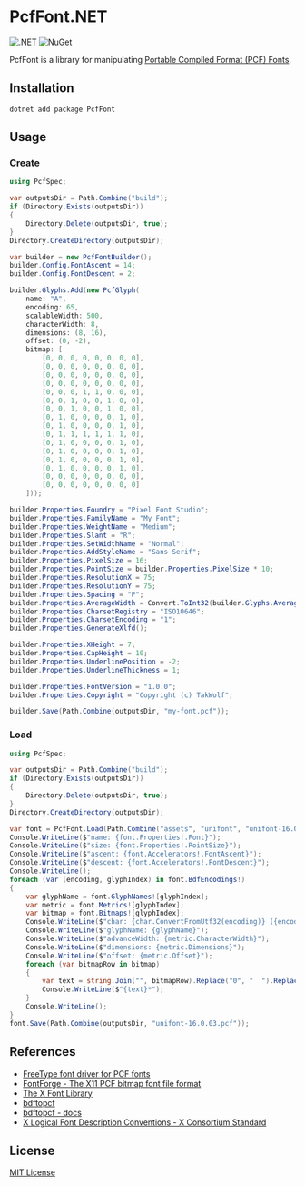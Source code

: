 # PcfFont.NET

[![.NET](https://img.shields.io/badge/dotnet-8.0-mediumpurple)](https://dotnet.microsoft.com)
[![NuGet](https://img.shields.io/nuget/v/PcfFont)](https://www.nuget.org/packages/PcfFont)

PcfFont is a library for manipulating [Portable Compiled Format (PCF) Fonts](https://en.wikipedia.org/wiki/Portable_Compiled_Format).

## Installation

```shell
dotnet add package PcfFont
```

## Usage

### Create

```csharp
using PcfSpec;

var outputsDir = Path.Combine("build");
if (Directory.Exists(outputsDir))
{
    Directory.Delete(outputsDir, true);
}
Directory.CreateDirectory(outputsDir);

var builder = new PcfFontBuilder();
builder.Config.FontAscent = 14;
builder.Config.FontDescent = 2;

builder.Glyphs.Add(new PcfGlyph(
    name: "A",
    encoding: 65,
    scalableWidth: 500,
    characterWidth: 8,
    dimensions: (8, 16),
    offset: (0, -2),
    bitmap: [
        [0, 0, 0, 0, 0, 0, 0, 0],
        [0, 0, 0, 0, 0, 0, 0, 0],
        [0, 0, 0, 0, 0, 0, 0, 0],
        [0, 0, 0, 0, 0, 0, 0, 0],
        [0, 0, 0, 1, 1, 0, 0, 0],
        [0, 0, 1, 0, 0, 1, 0, 0],
        [0, 0, 1, 0, 0, 1, 0, 0],
        [0, 1, 0, 0, 0, 0, 1, 0],
        [0, 1, 0, 0, 0, 0, 1, 0],
        [0, 1, 1, 1, 1, 1, 1, 0],
        [0, 1, 0, 0, 0, 0, 1, 0],
        [0, 1, 0, 0, 0, 0, 1, 0],
        [0, 1, 0, 0, 0, 0, 1, 0],
        [0, 1, 0, 0, 0, 0, 1, 0],
        [0, 0, 0, 0, 0, 0, 0, 0],
        [0, 0, 0, 0, 0, 0, 0, 0]
    ]));

builder.Properties.Foundry = "Pixel Font Studio";
builder.Properties.FamilyName = "My Font";
builder.Properties.WeightName = "Medium";
builder.Properties.Slant = "R";
builder.Properties.SetWidthName = "Normal";
builder.Properties.AddStyleName = "Sans Serif";
builder.Properties.PixelSize = 16;
builder.Properties.PointSize = builder.Properties.PixelSize * 10;
builder.Properties.ResolutionX = 75;
builder.Properties.ResolutionY = 75;
builder.Properties.Spacing = "P";
builder.Properties.AverageWidth = Convert.ToInt32(builder.Glyphs.Average(glyph => glyph.CharacterWidth * 10));
builder.Properties.CharsetRegistry = "ISO10646";
builder.Properties.CharsetEncoding = "1";
builder.Properties.GenerateXlfd();

builder.Properties.XHeight = 7;
builder.Properties.CapHeight = 10;
builder.Properties.UnderlinePosition = -2;
builder.Properties.UnderlineThickness = 1;

builder.Properties.FontVersion = "1.0.0";
builder.Properties.Copyright = "Copyright (c) TakWolf";

builder.Save(Path.Combine(outputsDir, "my-font.pcf"));
```

### Load

```csharp
using PcfSpec;

var outputsDir = Path.Combine("build");
if (Directory.Exists(outputsDir))
{
    Directory.Delete(outputsDir, true);
}
Directory.CreateDirectory(outputsDir);

var font = PcfFont.Load(Path.Combine("assets", "unifont", "unifont-16.0.03.pcf"));
Console.WriteLine($"name: {font.Properties!.Font}");
Console.WriteLine($"size: {font.Properties!.PointSize}");
Console.WriteLine($"ascent: {font.Accelerators!.FontAscent}");
Console.WriteLine($"descent: {font.Accelerators!.FontDescent}");
Console.WriteLine();
foreach (var (encoding, glyphIndex) in font.BdfEncodings!)
{
    var glyphName = font.GlyphNames![glyphIndex];
    var metric = font.Metrics![glyphIndex];
    var bitmap = font.Bitmaps![glyphIndex];
    Console.WriteLine($"char: {char.ConvertFromUtf32(encoding)} ({encoding:X4})");
    Console.WriteLine($"glyphName: {glyphName}");
    Console.WriteLine($"advanceWidth: {metric.CharacterWidth}");
    Console.WriteLine($"dimensions: {metric.Dimensions}");
    Console.WriteLine($"offset: {metric.Offset}");
    foreach (var bitmapRow in bitmap)
    {
        var text = string.Join("", bitmapRow).Replace("0", "  ").Replace("1", "██");
        Console.WriteLine($"{text}*");
    }
    Console.WriteLine();
}
font.Save(Path.Combine(outputsDir, "unifont-16.0.03.pcf"));
```

## References

- [FreeType font driver for PCF fonts](https://github.com/freetype/freetype/tree/master/src/pcf)
- [FontForge - The X11 PCF bitmap font file format](https://fontforge.org/docs/techref/pcf-format.html)
- [The X Font Library](https://www.x.org/releases/current/doc/libXfont/fontlib.html)
- [bdftopcf](https://gitlab.freedesktop.org/xorg/util/bdftopcf)
- [bdftopcf - docs](https://www.x.org/releases/current/doc/man/man1/bdftopcf.1.xhtml)
- [X Logical Font Description Conventions - X Consortium Standard](https://www.x.org/releases/current/doc/xorg-docs/xlfd/xlfd.html)

## License

[MIT License](LICENSE)
